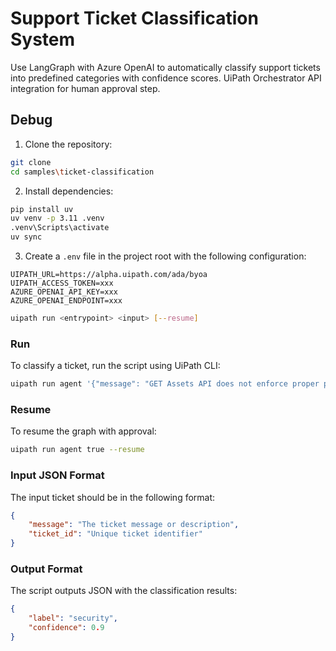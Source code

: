 # Support Ticket Classification System

Use LangGraph with Azure OpenAI to automatically classify support tickets into predefined categories with confidence scores. UiPath Orchestrator API integration for human approval step.

## Debug

1. Clone the repository:
```bash
git clone
cd samples\ticket-classification
```

2. Install dependencies:
```bash
pip install uv
uv venv -p 3.11 .venv
.venv\Scripts\activate
uv sync
```

3. Create a `.env` file in the project root with the following configuration:
```env
UIPATH_URL=https://alpha.uipath.com/ada/byoa
UIPATH_ACCESS_TOKEN=xxx
AZURE_OPENAI_API_KEY=xxx
AZURE_OPENAI_ENDPOINT=xxx
```

```bash
uipath run <entrypoint> <input> [--resume]
```

### Run

To classify a ticket, run the script using UiPath CLI:

```bash
uipath run agent '{"message": "GET Assets API does not enforce proper permissions Assets.View", "ticket_id": "TICKET-2345"}'
```

### Resume

To resume the graph with approval:

```bash
uipath run agent true --resume
```

### Input JSON Format

The input ticket should be in the following format:
```json
{
    "message": "The ticket message or description",
    "ticket_id": "Unique ticket identifier"
}
```

### Output Format

The script outputs JSON with the classification results:
```json
{
    "label": "security",
    "confidence": 0.9
}
```
